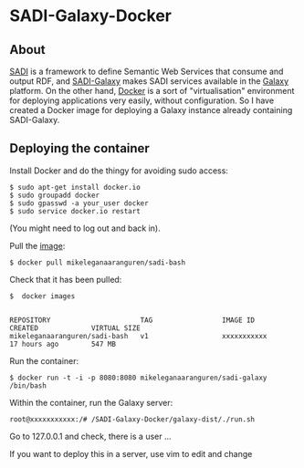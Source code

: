 SADI-Galaxy-Docker
==================


About
-----

[SADI](http://sadiframework.org/content/about-sadi/) is a framework to define Semantic Web Services that consume and output RDF, and [SADI-Galaxy](https://github.com/mikel-egana-aranguren/SADI-Galaxy) makes SADI services available in the [Galaxy](http://galaxyproject.org/) platform. On the other hand, [Docker](http://www.docker.com/whatisdocker/) is a sort of "virtualisation" environment for deploying applications very easily, without configuration. So I have created a Docker image for deploying a Galaxy instance already containing SADI-Galaxy.   

Deploying the container
-----------------------

Install Docker and do the thingy for avoiding sudo access: 

```
$ sudo apt-get install docker.io
$ sudo groupadd docker
$ sudo gpasswd -a your_user docker
$ sudo service docker.io restart
```

(You might need to log out and back in).

Pull the [image](https://registry.hub.docker.com/u/mikeleganaaranguren/sadi-bash/):

```
$ docker pull mikeleganaaranguren/sadi-bash

```

Check that it has been pulled:

```
$  docker images


REPOSITORY                      TAG                 IMAGE ID            CREATED             VIRTUAL SIZE
mikeleganaaranguren/sadi-bash   v1                  xxxxxxxxxxx        17 hours ago        547 MB
```

Run the container:






```
$ docker run -t -i -p 8080:8080 mikeleganaaranguren/sadi-galaxy /bin/bash
```

Within the container, run the Galaxy server:



```
root@xxxxxxxxxxx:/# /SADI-Galaxy-Docker/galaxy-dist/./run.sh
```

Go to 127.0.0.1 and check, there is a user ... 

If you want to deploy this in a server, use vim to edit and change 



